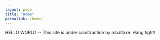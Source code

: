 ```yaml
---
layout: page
title: "Home"
permalink: /home/
---
```

HELLO WORLD -- This site is under construction by mbaltaxe. Hang tight!
